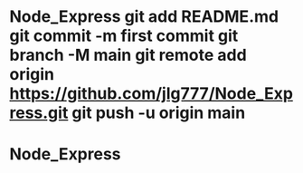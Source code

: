 # Node_Express git add README.md git commit -m first commit git branch -M main git remote add origin https://github.com/jlg777/Node_Express.git git push -u origin main
# Node_Express
